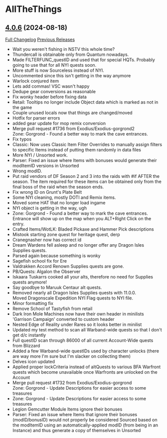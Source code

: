 # AllTheThings

## [4.0.6](https://github.com/DFortun81/AllTheThings/tree/4.0.6) (2024-08-18)
[Full Changelog](https://github.com/DFortun81/AllTheThings/compare/4.0.5...4.0.6) [Previous Releases](https://github.com/DFortun81/AllTheThings/releases)

- Wait you weren't fishing in NSTV this whole time?  
- Thundercall is obtainable only from Quantum nowadays.  
- Made FILTERFUNC\_questID and used that for special HQTs. Probably going to use that for all NYI quests soon.  
- More stuff is now Sourceless instead of NYI.  
- Uncommented since this isn't getting in the way anymore  
- Warlock conjured item  
- Lets add commas! VSC wasn't happy  
- Dedupe gear conversions as reasonable  
- Fix wonky header before fixing data  
- Retail: Tooltips no longer include Object data which is marked as not in the game  
- Couple unused locals now that things are changed/moved  
- Hotfix for parser errors  
- added gear update for mop remix conversion  
- Merge pull request #1736 from Exodius/Exodius-gorgrond2  
    Zone: Gorgrond - Found a better way to mark the cave entrances.  
- Fix typos  
- Classic: Now uses Classic Item Filter Overrides to manually assign filters to specific Items instead of putting them randomly in data files  
- More NYI / Unsorted work.  
- Parser: Fixed an issue where Items with bonuses would generate their modItemID versions in Unsorted  
- Wrong modID.  
- Put raid vendors of DF Season 2 and 3 into the raids with #if AFTER the season. The item required for these items can be obtained only from the final boss of the raid when the season ends.  
- Fix wrong ID on Grunt's Plate Belt  
- Some NYI cleaning, mostly DOTI and Remix items.  
- Moved some HAT that no longer load ingame  
- NYI object is getting in the way, ugh  
- Zone: Gorgrond - Found a better way to mark the cave entrances.  
    Entrance will show up on the map when you ALT+Right Click on the entry.  
- Crafted Items/WotLK: Bladed Pickaxe and Hammer Pick descriptions  
- Mistook starting zone quest for heritage quest, derp  
- Cranegnasher now has correct id  
- Dream Wardens fell asleep and no longer offer any Dragon Isles Supplies quests.  
- Parsed again because something is wonky  
- Sagefish school fix for Ere  
- Valdrakken Accord Renown Supplies quests are gone.  
- PB/Quests: Algalon the Observer  
- Iskaara Tuskarrs cooked all your alts, therefore no need for Supplies quests anymore!  
- Say goodbye to Maruuk Centaur alt quests.  
- Removed nearly all Dragon Isles Supplies quests with 11.0.0.  
    Moved Dragonscale Expedition NYI Flag quests to NYI file.  
- Minor formatting fix  
- Remove School of Tastyfish from retail  
- Dark Iron Mole Machines now have their own header in minilists  
    'Garrison Campaign' converted to custom header  
- Nested Edge of Reality under Rares so it looks better in minilist  
- Updated my test method to scan all Warband-wide quests so that I don't get d/c instantly  
- Full questID scan through 86000 of all current Account-Wide quests from Blizzard  
- Added a few Warband-wide questIDs used by character unlocks (there are way more I'm sure but I'm slacker on collecting them)  
- Delves icon updated  
- Applied proper lockCriteria instead of altQuests to various BFA Warfront quests which become unavailable once Warfronts are unlocked on the Account  
- Merge pull request #1732 from Exodius/Exodius-gorgrond  
    Zone: Gorgrond - Update Descriptions for easier access to some treasures  
- Zone: Gorgrond - Update Descriptions for easier access to some treasures  
- Legion Gemcutter Module Items ignore their bonuses  
- Parser: Fixed an issue where Items that ignore their bonuses (modID/bonusID) would not properly be considered Sourced based on the modItemID using an automatically-applied modID (from being in an Instance) and thus generate a copy of themselves in Unsorted  
